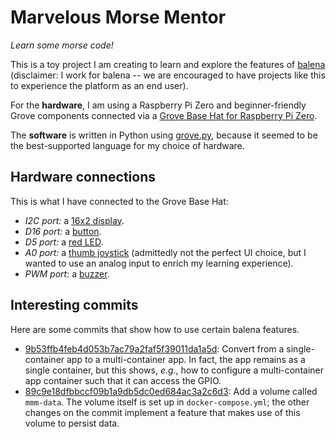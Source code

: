 # Marvelous Morse Mentor

*Learn some morse code!*

This is a toy project I am creating to learn and explore the features of
[balena](https://balena.io) (disclaimer: I work for balena -- we are encouraged
to have projects like this to experience the platform as an end user).

For the **hardware**, I am using a Raspberry Pi Zero and beginner-friendly Grove
components connected via a [Grove Base Hat for Raspberry Pi
Zero](https://www.seeedstudio.com/Grove-Base-Hat-for-Raspberry-Pi-Zero.html).

The **software** is written in Python using
[grove.py](https://github.com/Seeed-Studio/grove.py), because it seemed to be
the best-supported language for my choice of hardware.

## Hardware connections

This is what I have connected to the Grove Base Hat:

* *I2C port:* a [16x2
  display](https://www.seeedstudio.com/Grove-16x2-LCD-White-on-Blue.html).
* *D16 port:* a [button](https://www.seeedstudio.com/buttons-c-928/Grove-Button.html).
* *D5 port:* a [red LED](https://www.seeedstudio.com/Grove-Red-LED.html).
* *A0 port:* a [thumb
  joystick](https://www.seeedstudio.com/Grove-Thumb-Joystick.html) (admittedly
  not the perfect UI choice, but I wanted to use an analog input to enrich my
  learning experience).
* *PWM port*: a [buzzer](https://www.seeedstudio.com/Grove-Buzzer.html).

## Interesting commits

Here are some commits that show how to use certain balena features.

* [9b53ffb4feb4d053b7ac79a2faf5f39011da1a5d](https://github.com/lmbarros/marvelous-morse-mentor/commit/9b53ffb4feb4d053b7ac79a2faf5f39011da1a5d):
  Convert from a single-container app to a multi-container app. In fact, the app
  remains as a single container, but this shows, *e.g.*, how to configure a
  multi-container app container such that it can access the GPIO.
* [89c9e18dfbbccf09b1a9db5dc0ed684ac3a2c6d3](https://github.com/lmbarros/marvelous-morse-mentor/commit/89c9e18dfbbccf09b1a9db5dc0ed684ac3a2c6d3):
  Add a volume called `mmm-data`. The volume itself is set up in
  `docker-compose.yml`; the other changes on the commit implement a feature that
  makes use of this volume to persist data.
